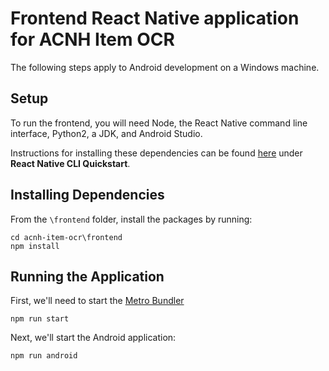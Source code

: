 # Frontend React Native application for ACNH Item OCR

The following steps apply to Android development on a Windows machine.

## Setup

To run the frontend, you will need Node, the React Native command line interface, Python2, a JDK, and Android Studio.

Instructions for installing these dependencies can be found [here](https://reactnative.dev/docs/environment-setup) under **React Native CLI Quickstart**.

## Installing Dependencies

From the `\frontend` folder, install the packages by running:

```
cd acnh-item-ocr\frontend
npm install
```

## Running the Application

First, we'll need to start the [Metro Bundler](facebook.github.io/metro/)

```
npm run start
```

Next, we'll start the Android application:

```
npm run android
```
